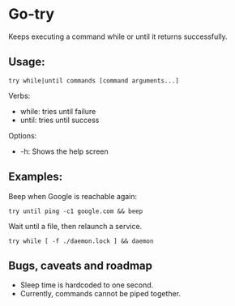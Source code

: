 # Go-try

Keeps executing a command while or until it returns successfully.


## Usage:

    try while|until commands [command arguments...]

Verbs:

- while: tries until failure
- until: tries until success

Options:

- -h: Shows the help screen


## Examples:

Beep when Google is reachable again:

    try until ping -c1 google.com && beep

Wait until a file, then relaunch a service.

    try while [ -f ./daemon.lock ] && daemon


## Bugs, caveats and roadmap

- Sleep time is hardcoded to one second.
- Currently, commands cannot be piped together.
